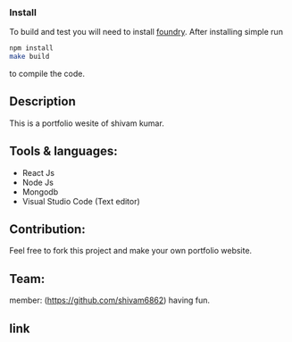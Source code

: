 ### Install

To build and test you will need to install [foundry](https://github.com/shivam6862/Quiz-App).  After installing simple run

```sh
npm install
make build
```

to compile the code.

## Description

This is a portfolio wesite of shivam kumar.

## Tools & languages:

* React Js
* Node Js
* Mongodb
* Visual Studio Code (Text editor)

## Contribution:

Feel free to fork this project and make your own portfolio website.

## Team:

member: (https://github.com/shivam6862) having fun.

## link
